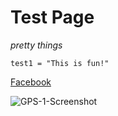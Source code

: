 # **Test Page**

*pretty things*


``` test1 = "This is fun!" ```


[Facebook](http://www.facebook.com)

![GPS-1-Screenshot](GPS_1_Screenshot.png "GPS_1")




